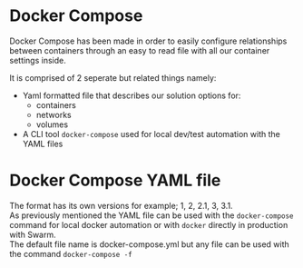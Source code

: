 # Docker Compose

Docker Compose has been made in order to easily configure relationships between containers through an easy to read file with all our container settings inside.

It is comprised of 2 seperate but related things namely:
- Yaml formatted file that describes our solution options for:
    - containers
    - networks
    - volumes
- A CLI tool `docker-compose` used for local dev/test automation with the YAML files

# Docker Compose YAML file

The format has its own versions for example; 1, 2, 2.1, 3, 3.1.  
As previously mentioned the YAML file can be used with the `docker-compose` command for local docker automation or with `docker` directly in production with Swarm.  
The default file name is docker-compose.yml but any file can be used with the command `docker-compose -f`